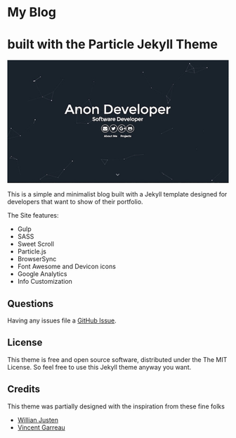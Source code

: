 # My Blog
# built with the Particle Jekyll Theme

![](./particle.jpg)

This is a simple and minimalist blog built with a Jekyll template designed for developers that want to show of their portfolio.

The Site features:

- Gulp
- SASS
- Sweet Scroll
- Particle.js
- BrowserSync
- Font Awesome and Devicon icons
- Google Analytics
- Info Customization



## Questions

Having any issues file a [GitHub Issue](https://github.com/nrandecker/particle/issues/new).

## License

This theme is free and open source software, distributed under the The MIT License. So feel free to use this Jekyll theme anyway you want.

## Credits

This theme was partially designed with the inspiration from these fine folks
- [Willian Justen](https://github.com/willianjusten/will-jekyll-template)
- [Vincent Garreau](https://github.com/VincentGarreau/particles.js/)
